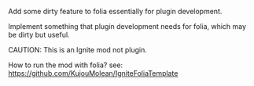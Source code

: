 Add some dirty feature to folia essentially for plugin development.

Implement something that plugin development needs for folia, which may be dirty but useful.

CAUTION: This is an Ignite mod not plugin.

How to run the mod with folia? see: https://github.com/KujouMolean/IgniteFoliaTemplate

